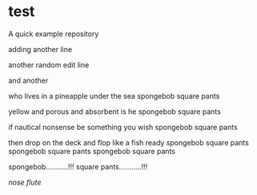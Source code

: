 # test
A quick example repository

adding another line

another random edit line

and another

who lives in a pineapple under the sea
spongebob square pants

yellow and porous and absorbent is he
spongebob square pants

if nautical nonsense be something you wish
spongebob square pants

then drop on the deck and flop like a fish
ready
spongebob square pants
spongebob square pants
spongebob square pants

spongebob...........!!!
square pants...........!!!

*nose flute*
